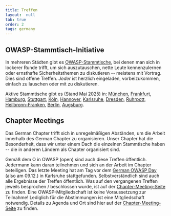 ```yaml
---
title: Treffen
layout:  null
tab: true
order: 2
tags: germany
---
```


## OWASP-Stammtisch-Initiative

In mehreren Städten gibt es
[OWASP-Stammtische](/www-chapter-germany/stammtische/), bei denen man
sich in lockerer Runde trifft, um sich auszutauschen, nette Leute
kennenzulernen oder ernsthafte Sicherheitsthemen zu diskutieren --
meistens mit Vortrag. Dies sind offene Treffen. _Jeder_ ist herzlich
eingeladen, vorbeizukommen, einfach zu lauschen oder mit zu diskutieren.

Aktive Stammtische gibt es (Stand Mai 2025) in:
[München](/www-chapter-germany/stammtische/muenchen/),
[Frankfurt](/www-chapter-germany/stammtische/frankfurt/),
[Hamburg](/www-chapter-germany/stammtische/hamburg/),
[Stuttgart](/www-chapter-germany/stammtische/stuttgart/),
[Köln](/www-chapter-germany/stammtische/koeln/),
[Hannover](/www-chapter-germany/stammtische/hannover/),
[Karlsruhe](/www-chapter-germany/stammtische/karlsruhe/),
[Dresden](/www-chapter-germany/stammtische/dresden/),
[Ruhrpott](/www-chapter-germany/stammtische/ruhrpott/),
[Heilbronn-Franken](/www-chapter-germany/stammtische/heilbronn_franken/),
[Berlin](/www-chapter-germany/stammtische/berlin/),
[Augsburg](/www-chapter-germany/stammtische/augsburg/).

## Chapter Meetings

Das German Chapter trifft sich in unregelmäßigen Abständen, um die
Arbeit innerhalb des German Chapter zu organisieren. Unser Chapter hat
die Besonderheit, dass wir unter einem Dach die einzelnen Stammtische
haben -- die in anderen Ländern als Chapter organisiert sind.

Gemäß dem O in OWASP (open) sind auch diese Treffen öffentlich.
Jedermann kann daran teilnehmen und sich an der Arbeit im Chapter
beteiligen. Das letzte Meeting hat am Tag vor dem
[German OWASP Day](/www-chapter-germany/#div-konferenz) (also am 09.12.) in Karlsruhe
stattgefunden. Selbstverständlich sind auch alle Ergebnisse der Treffen
öffentlich. Was auf den vergangenen Treffen jeweils besprochen /
beschlossen wurde, ist auf der
[Chapter-Meeting-Seite](/www-chapter-germany/chapter_meetings) zu
finden. Eine OWASP-Mitgliedschaft ist keine Voraussetzung zur Teilnahme!
Lediglich für die Abstimmungen ist eine Mitgliedschaft notwendig.
Details zu Agenda und Ort sind hier auf der
[Chapter-Meeting-Seite](/www-chapter-germany/chapter_meetings) zu
finden.
